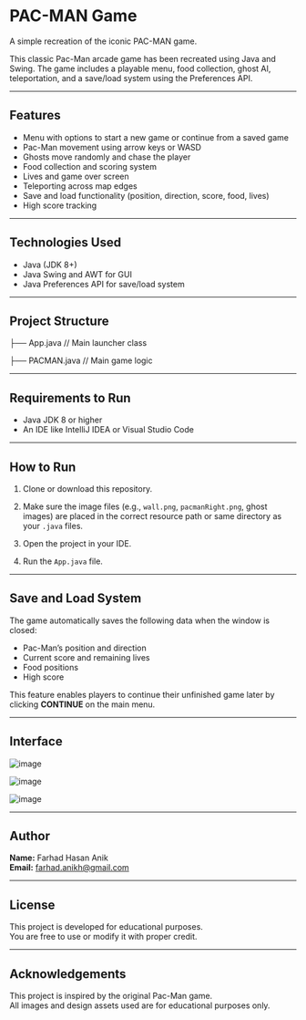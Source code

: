 # PAC-MAN Game

A simple recreation of the iconic PAC-MAN game.

This classic Pac-Man arcade game has been recreated using Java and Swing. The game includes a playable menu, food collection, ghost AI, teleportation, and a save/load system using the Preferences API.

---

## Features

- Menu with options to start a new game or continue from a saved game  
- Pac-Man movement using arrow keys or WASD  
- Ghosts move randomly and chase the player  
- Food collection and scoring system  
- Lives and game over screen  
- Teleporting across map edges  
- Save and load functionality (position, direction, score, food, lives)  
- High score tracking  

---

## Technologies Used

- Java (JDK 8+)  
- Java Swing and AWT for GUI  
- Java Preferences API for save/load system  

---

## Project Structure

├── App.java                     // Main launcher class

├── PACMAN.java                  // Main game logic

---

## Requirements to Run

- Java JDK 8 or higher  
- An IDE like IntelliJ IDEA or Visual Studio Code  

---

## How to Run

1. Clone or download this repository.

2. Make sure the image files (e.g., `wall.png`, `pacmanRight.png`, ghost images) are placed in the correct resource path or same directory as your `.java` files.

3. Open the project in your IDE.

4. Run the `App.java` file.

---

## Save and Load System

The game automatically saves the following data when the window is closed:

- Pac-Man’s position and direction  
- Current score and remaining lives  
- Food positions  
- High score  

This feature enables players to continue their unfinished game later by clicking **CONTINUE** on the main menu.

---

## Interface

![image](https://github.com/user-attachments/assets/4b927089-0fef-47d9-b15b-659870b28a10)

![image](https://github.com/user-attachments/assets/b576fd68-92ac-4129-b0d8-0f98339db1da)

![image](https://github.com/user-attachments/assets/cdd4cc09-4184-422b-89a5-51cc2080ab9c)

---

## Author

**Name:** Farhad Hasan Anik  
**Email:** farhad.anikh@gmail.com  

---

## License

This project is developed for educational purposes.  
You are free to use or modify it with proper credit.

---

## Acknowledgements

This project is inspired by the original Pac-Man game.  
All images and design assets used are for educational purposes only.
